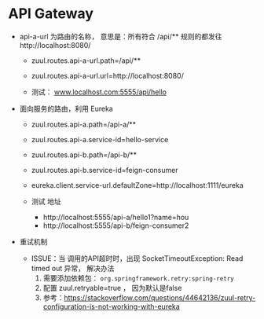 # API Gateway


- api-a-url 为路由的名称， 意思是：所有符合 /api/** 规则的都发往 http://localhost:8080/
	- zuul.routes.api-a-url.path=/api/**
	- zuul.routes.api-a-url.url=http://localhost:8080/

	- 测试： www.localhost.com:5555/api/hello

- 面向服务的路由，利用 Eureka
	- zuul.routes.api-a.path=/api-a/**
	- zuul.routes.api-a.service-id=hello-service
	- zuul.routes.api-b.path=/api-b/**
	- zuul.routes.api-b.service-id=feign-consumer
	- eureka.client.service-url.defaultZone=http://localhost:1111/eureka

	- 测试 地址
		- http://localhost:5555/api-a/hello1?name=hou
		- http://localhost:5555/api-b/feign-consumer2

- 重试机制
    - ISSUE：当 调用的API超时时，出现 SocketTimeoutException: Read timed out 异常， 解决办法
        1. 需要添加依赖包： `org.springframework.retry:spring-retry` 
        2. 配置 zuul.retryable=true ， 因为默认是false
        3. 参考：https://stackoverflow.com/questions/44642136/zuul-retry-configuration-is-not-working-with-eureka
